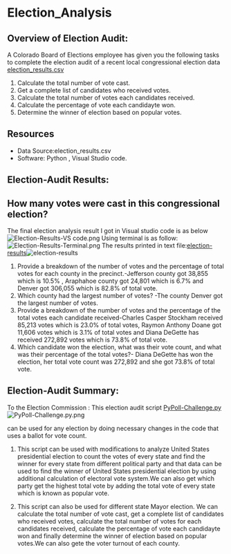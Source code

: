 # Election_Analysis

## Overview of Election Audit: 
A Colorado Board of Elections employee has given you the following tasks to complete the election audit of a recent local congressional election data [election_results.csv](https://github.com/NishatSultana3538/Election_Analysis02/blob/main/Resources/election_results.csv)
 1. Calculate the total number of vote cast.
 2. Get a complete list of candidates who received votes.
 3. Calculate the total number of votes each candidates received.
 4. Calculate the percentage of vote each candidayte won.
 5. Determine the winner of election based on popular votes.

## Resources
* Data Source:election_results.csv
* Software: Python , Visual Studio code.

## Election-Audit Results:

## How many votes were cast in this congressional election?

The final election analysis result I got in Visual studio code is as below ![Election-Results-VS code.png](https://github.com/NishatSultana3538/Election_Analysis02/blob/main/analysis/Election-Results_VS%20code_terminal.png)
Using terminal is as follow:![Election-Results-Terminal.png](https://github.com/NishatSultana3538/Election_Analysis02/blob/main/analysis/Election_Results_Terminal.png)
The results printed in text file:[election-results](https://github.com/NishatSultana3538/Election_Analysis02/blob/main/analysis/election_analysis.txt)![election-results](https://github.com/NishatSultana3538/Election_Analysis02/blob/main/analysis/election_analysis_text.png)


1. Provide a breakdown of the number of votes and the percentage of total votes for each county in the precinct.-Jefferson county got 38,855 which is 10.5% , Araphahoe county got 24,801 which is 6.7% and Denver got 306,055 which is 82.8% of total vote.
2. Which county had the largest number of votes? -The county Denver got the largest number of votes.
3. Provide a breakdown of the number of votes and the percentage of the total votes each candidate received-Charles Casper Stockham received 85,213 votes which is 23.0% of total votes, Raymon Anthony Doane got 11,606 votes which is 3.1% of total votes and Diana DeGette has received 272,892 votes which is  73.8% of total vote.
4. Which candidate won the election, what was their vote count, and what was their percentage of the total votes?- Diana DeGette has won the election, her total vote count was 272,892 and she got 73.8% of total vote.


## Election-Audit Summary: 
To the Election Commission : This election audit script [PyPoll-Challenge.py](https://github.com/NishatSultana3538/Election_Analysis02/blob/main/PyPoll_Challenge.py) 
![PyPoll-Challenge.py.png]()

can be used for any election by doing necessary changes in the code that uses a ballot for vote count.

  1. This script can be used with modifications to analyze United States presidential election to count the votes of every state and find the winner for every state from different political party and that data can be used to find the winner of United States presidential election by using additional calculation of electoral vote system.We can also get which party get the highest total vote by adding the total vote of every state which is known as popular vote.
  
  2. This script can also be used for different state Mayor election. We can calculate the total number of vote cast, get a complete list of candidates who received votes, calculate the total number of votes for each candidates received, calculate the percentage of vote each candidayte won and finally determine the winner of election based on popular votes.We can also gete the voter turnout of each county.





